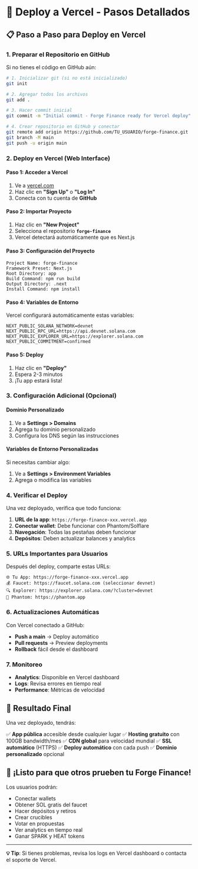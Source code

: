 # 🚀 Deploy a Vercel - Pasos Detallados

## 📋 **Paso a Paso para Deploy en Vercel**

### **1. Preparar el Repositorio en GitHub**

Si no tienes el código en GitHub aún:

```bash
# 1. Inicializar git (si no está inicializado)
git init

# 2. Agregar todos los archivos
git add .

# 3. Hacer commit inicial
git commit -m "Initial commit - Forge Finance ready for Vercel deploy"

# 4. Crear repositorio en GitHub y conectar
git remote add origin https://github.com/TU_USUARIO/forge-finance.git
git branch -M main
git push -u origin main
```

### **2. Deploy en Vercel (Web Interface)**

#### **Paso 1: Acceder a Vercel**
1. Ve a [vercel.com](https://vercel.com)
2. Haz clic en **"Sign Up"** o **"Log In"**
3. Conecta con tu cuenta de **GitHub**

#### **Paso 2: Importar Proyecto**
1. Haz clic en **"New Project"**
2. Selecciona el repositorio **`forge-finance`**
3. Vercel detectará automáticamente que es Next.js

#### **Paso 3: Configuración del Proyecto**
```
Project Name: forge-finance
Framework Preset: Next.js
Root Directory: app
Build Command: npm run build
Output Directory: .next
Install Command: npm install
```

#### **Paso 4: Variables de Entorno**
Vercel configurará automáticamente estas variables:
```
NEXT_PUBLIC_SOLANA_NETWORK=devnet
NEXT_PUBLIC_RPC_URL=https://api.devnet.solana.com
NEXT_PUBLIC_EXPLORER_URL=https://explorer.solana.com
NEXT_PUBLIC_COMMITMENT=confirmed
```

#### **Paso 5: Deploy**
1. Haz clic en **"Deploy"**
2. Espera 2-3 minutos
3. ¡Tu app estará lista!

### **3. Configuración Adicional (Opcional)**

#### **Dominio Personalizado**
1. Ve a **Settings > Domains**
2. Agrega tu dominio personalizado
3. Configura los DNS según las instrucciones

#### **Variables de Entorno Personalizadas**
Si necesitas cambiar algo:
1. Ve a **Settings > Environment Variables**
2. Agrega o modifica las variables

### **4. Verificar el Deploy**

Una vez deployado, verifica que todo funciona:

1. **URL de la app**: `https://forge-finance-xxx.vercel.app`
2. **Conectar wallet**: Debe funcionar con Phantom/Solflare
3. **Navegación**: Todas las pestañas deben funcionar
4. **Depósitos**: Deben actualizar balances y analytics

### **5. URLs Importantes para Usuarios**

Después del deploy, comparte estas URLs:

```
🌐 Tu App: https://forge-finance-xxx.vercel.app
💰 Faucet: https://faucet.solana.com (seleccionar devnet)
🔍 Explorer: https://explorer.solana.com/?cluster=devnet
📱 Phantom: https://phantom.app
```

### **6. Actualizaciones Automáticas**

Con Vercel conectado a GitHub:
- **Push a main** → Deploy automático
- **Pull requests** → Preview deployments
- **Rollback** fácil desde el dashboard

### **7. Monitoreo**

- **Analytics**: Disponible en Vercel dashboard
- **Logs**: Revisa errores en tiempo real
- **Performance**: Métricas de velocidad

## 🎯 **Resultado Final**

Una vez deployado, tendrás:

✅ **App pública** accesible desde cualquier lugar
✅ **Hosting gratuito** con 100GB bandwidth/mes
✅ **CDN global** para velocidad mundial
✅ **SSL automático** (HTTPS)
✅ **Deploy automático** con cada push
✅ **Dominio personalizado** opcional

## 🚀 **¡Listo para que otros prueben tu Forge Finance!**

Los usuarios podrán:
- Conectar wallets
- Obtener SOL gratis del faucet
- Hacer depósitos y retiros
- Crear crucibles
- Votar en propuestas
- Ver analytics en tiempo real
- Ganar SPARK y HEAT tokens

---

**💡 Tip**: Si tienes problemas, revisa los logs en Vercel dashboard o contacta el soporte de Vercel.

